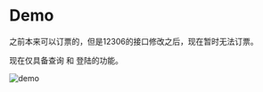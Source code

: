 # Demo
之前本来可以订票的，但是12306的接口修改之后，现在暂时无法订票。

现在仅具备查询 和 登陆的功能。

![demo](http://7xpbra.com1.z0.glb.clouddn.com/12306ForMac2.png)
